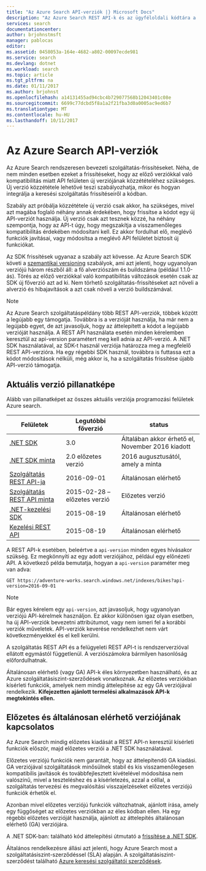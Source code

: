 ```yaml
---
title: "Az Azure Search API-verziók |} Microsoft Docs"
description: "Az Azure Search REST API-k és az ügyféloldali kódtára a .NET SDK házirendje."
services: search
documentationcenter: 
author: brjohnstmsft
manager: pablocas
editor: 
ms.assetid: 0458053a-164e-4682-a802-00097ecde981
ms.service: search
ms.devlang: dotnet
ms.workload: search
ms.topic: article
ms.tgt_pltfrm: na
ms.date: 01/11/2017
ms.author: brjohnst
ms.openlocfilehash: a14131455ad94cbc4b729077568b12043401c08e
ms.sourcegitcommit: 6699c77dcbd5f8a1a2f21fba3d0a0005ac9ed6b7
ms.translationtype: MT
ms.contentlocale: hu-HU
ms.lasthandoff: 10/11/2017
---
```

# <a name="api-versions-in-azure-search"></a>Az Azure Search API-verziók
Az Azure Search rendszeresen bevezeti szolgáltatás-frissítéseket. Néha, de nem minden esetben ezeket a frissítéseket, hogy az előző verziókkal való kompatibilitás miatt API felületen új verziójának közzétételéhez szükséges. Új verzió közzététele lehetővé teszi szabályozhatja, mikor és hogyan integrálja a keresési szolgáltatás frissítéseiről a kódban.

Szabály azt próbálja közzététele új verzió csak akkor, ha szükséges, mivel azt magába foglaló néhány annak érdekében, hogy frissítse a kódot egy új API-verziót használja. Új verzió csak azt tesznek közzé, ha néhány szempontja, hogy az API-t úgy, hogy megszakítja a visszamenőleges kompatibilitás érdekében módosítani kell. Ez akkor fordulhat elő, meglévő funkciók javításai, vagy módosítsa a meglévő API felületet biztosít új funkciókat.

Az SDK frissítések ugyanaz a szabály azt kövesse. Az Azure Search SDK követi a [szemantikai versioning](http://semver.org/) szabályok, ami azt jelenti, hogy ugyanolyan verziójú három részből áll: a fő alverziószám és buildszáma (például 1.1.0-ás). Törés az előző verziókkal való kompatibilitás változások esetén csak az SDK új főverzió azt ad ki. Nem törhető szolgáltatás-frissítéseket azt növeli a alverzió és hibajavítások a azt csak növeli a verzió buildszámával.

> [!NOTE]
> Az Azure Search szolgáltatáspéldány több REST API-verziók, többek között a legújabb egy támogatja. Továbbra is a verzióját használja, ha már nem a legújabb egyet, de azt javasoljuk, hogy az áttelepített a kódot a legújabb verzióját használja. A REST API használata esetén minden kérelemben keresztül az api-version paramétert meg kell adnia az API-verzió. A .NET SDK használatával, az SDK-t használ verziója határozza meg a megfelelő REST API-verzióra. Ha egy régebbi SDK használ, továbbra is futtassa ezt a kódot módosítások nélküli, még akkor is, ha a szolgáltatás frissítése újabb API-verzió támogatja.

## <a name="snapshot-of-current-versions"></a>Aktuális verzió pillanatképe
Alább van pillanatképet az összes aktuális verziója programozási felületek Azure search.

| Felületek | Legutóbbi főverzió | status |
| --- | --- | --- |
| [.NET SDK](https://aka.ms/search-sdk) |3.0 |Általában akkor érhető el, November 2016 kiadott |
| [.NET SDK minta](https://aka.ms/search-sdk-preview) |2.0 előzetes verzió |2016 augusztusától, amely a minta |
| [Szolgáltatás REST API-ja](https://docs.microsoft.com/rest/api/searchservice/) |2016-09-01 |Általánosan elérhető |
| [Szolgáltatás REST API minta](search-api-2015-02-28-preview.md) |2015-02-28 – előzetes verzió |Előzetes verzió |
| [.NET-kezelési SDK](https://aka.ms/search-mgmt-sdk) |2015-08-19 |Általánosan elérhető |
| [Kezelési REST API](https://docs.microsoft.com/rest/api/searchmanagement/) |2015-08-19 |Általánosan elérhető |

A REST API-k esetében, beleértve a `api-version` minden egyes hívásakor szükség. Ez megkönnyíti az egy adott verziójához, például egy előnézeti API. A következő példa bemutatja, hogyan a `api-version` paraméter meg van adva:

    GET https://adventure-works.search.windows.net/indexes/bikes?api-version=2016-09-01

> [!NOTE]
> Bár egyes kérelem egy `api-version`, azt javasoljuk, hogy ugyanolyan verziójú API-kérelmek használjon. Ez akkor különösen igaz olyan esetben, ha új API-verziók bevezetni attribútumot, vagy nem ismeri fel a korábbi verziók műveletek. API-verziók keverése rendelkezhet nem várt következményekkel és el kell kerülni.
>
> A szolgáltatás REST API és a felügyeleti REST API-t is rendszerverzióval ellátott egymástól függetlenül. A verziószámokra bármilyen hasonlóság előfordulhatnak.

Általánosan elérhető (vagy GA) API-k éles környezetben használható, és az Azure szolgáltatásiszint-szerződések vonatkoznak. Az előzetes verziókban kísérleti funkciók, amelyek nem mindig áttelepítése az egy GA verziójával rendelkezik. **Kifejezetten ajánlott termelési alkalmazások API-k megtekintés ellen.**

## <a name="about-preview-and-generally-available-versions"></a>Előzetes és általánosan elérhető verziójának kapcsolatos
Az Azure Search mindig előzetes kiadását a REST API-n keresztül kísérleti funkciók először, majd előzetes verziói a .NET SDK használatával.

Előzetes verziójú funkciók nem garantált, hogy az áttelepítendő GA kiadási. GA verziójával szolgáltatások minősülnek stabil és kis visszamenőlegesen kompatibilis javítások és továbbfejlesztett kivételével módosítása nem valószínű, mivel a teszteléshez és a kísérletezés, azzal a céllal, a szolgáltatás tervezési és megvalósítási visszajelzéseket előzetes verziójú funkciók érhetők el.

Azonban mivel előzetes verziójú funkciók változhatnak, ajánlott írása, amely egy függőséget az előzetes verziókban az éles kódban ellen. Ha egy régebbi előzetes verzióját használja, ajánlott az áttelepítés általánosan elérhető (GA) verziójára.

A .NET SDK-ban: található kód áttelepítési útmutató a [frissítése a .NET SDK](search-dotnet-sdk-migration.md).

Általános rendelkezésre állási azt jelenti, hogy Azure Search most a szolgáltatásiszint-szerződéssel (SLA) alapján. A szolgáltatásiszint-szerződést található [Azure keresési szolgáltatói szerződések](https://azure.microsoft.com/support/legal/sla/search/v1_0/).
